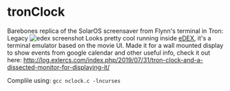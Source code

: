 # tronClock
Barebones replica of the SolarOS screensaver from Flynn's terminal in Tron: Legacy
![edex screenshot](https://raw.githubusercontent.com/tkmarsh/tronClock/master/Screenshot%20from%202019-12-05%2017-40-45.png)
Looks pretty cool running inside [eDEX](https://github.com/GitSquared/edex-ui), it's a terminal emulator based on the movie UI.
Made it for a wall mounted display to show events from google calendar and other useful info, check it out here: http://log.exlercs.com/index.php/2019/07/31/tron-clock-and-a-dissected-monitor-for-displaying-it/



Complile using:
`gcc nclock.c -lncurses`
